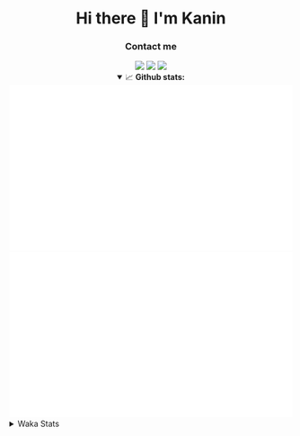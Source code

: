 <div align="center">
 <h1>Hi there 👋 I'm Kanin</h1>
 <h3>Contact me</h3>
 <a href="mailto:im@kanin.dev"><img src="https://img.shields.io/badge/gmail-%23D14836.svg?&style=for-the-badge&logo=gmail&logoColor=white"/></a>
 <a href="https://twitter.com/KaninDev"><img src="https://img.shields.io/badge/twitter-%231DA1F2.svg?&style=for-the-badge&logo=twitter&logoColor=white"/></a>
 <a href="https://www.linkedin.com/in/KaninDev"><img src="https://img.shields.io/badge/linkedin-%230077B5.svg?&style=for-the-badge&logo=linkedin&logoColor=white"/></a>
<details open>
  <summary>📈 <b>Github stats:</b></summary>
  <img src="https://github.com/Kanin/Kanin/blob/master/scripts/GitHubStats/generated/overview.svg"/>
  <img src="https://github.com/Kanin/Kanin/blob/master/scripts/GitHubStats/generated/languages.svg"/>
</details>
</div>

<details>
 <summary>Waka Stats</summary>

<!--START_SECTION:waka-->
![Code Time](http://img.shields.io/badge/Code%20Time-1%2C887%20hrs%2012%20mins-blue)

![Profile Views](http://img.shields.io/badge/Profile%20Views-6-blue)

![Lines of code](https://img.shields.io/badge/From%20Hello%20World%20I%27ve%20Written-24%20Thousand%20lines%20of%20code-blue)

**🐱 My GitHub Data** 

> 🏆 535 Contributions in the Year 2022
 > 
> 📦 94.8 kB Used in GitHub's Storage 
 > 
> 🚫 Not Opted to Hire
 > 
> 📜 18 Public Repositories 
 > 
> 🔑 8 Private Repositories  
 > 
**I'm a Night 🦉** 

```text
🌞 Morning    51 commits     ███░░░░░░░░░░░░░░░░░░░░░░   11.83% 
🌆 Daytime    71 commits     ████░░░░░░░░░░░░░░░░░░░░░   16.47% 
🌃 Evening    149 commits    ████████░░░░░░░░░░░░░░░░░   34.57% 
🌙 Night      160 commits    █████████░░░░░░░░░░░░░░░░   37.12%

```
📅 **I'm Most Productive on Sunday** 

```text
Monday       47 commits     ██░░░░░░░░░░░░░░░░░░░░░░░   10.9% 
Tuesday      36 commits     ██░░░░░░░░░░░░░░░░░░░░░░░   8.35% 
Wednesday    47 commits     ██░░░░░░░░░░░░░░░░░░░░░░░   10.9% 
Thursday     44 commits     ██░░░░░░░░░░░░░░░░░░░░░░░   10.21% 
Friday       48 commits     ██░░░░░░░░░░░░░░░░░░░░░░░   11.14% 
Saturday     78 commits     ████░░░░░░░░░░░░░░░░░░░░░   18.1% 
Sunday       131 commits    ███████░░░░░░░░░░░░░░░░░░   30.39%

```


📊 **This Week I Spent My Time On** 

```text
⌚︎ Time Zone: America/New_York

💬 Programming Languages: 
No Activity Tracked This Week

🔥 Editors: 
No Activity Tracked This Week

🐱‍💻 Projects: 
No Activity Tracked This Week

💻 Operating System: 
No Activity Tracked This Week

```

**I Mostly Code in Python** 

```text
Python                   23 repos            ██████████████████░░░░░░░   71.88% 
JavaScript               3 repos             ██░░░░░░░░░░░░░░░░░░░░░░░   9.38% 
Java                     3 repos             ██░░░░░░░░░░░░░░░░░░░░░░░   9.38% 
Kotlin                   2 repos             █░░░░░░░░░░░░░░░░░░░░░░░░   6.25% 
HTML                     1 repo              ░░░░░░░░░░░░░░░░░░░░░░░░░   3.12%

```


**Timeline**

![Chart not found](https://raw.githubusercontent.com/Kanin/Kanin/master/charts/bar_graph.png) 


 Last Updated on 05/11/2022 14:07:53 UTC
<!--END_SECTION:waka-->
</details>
